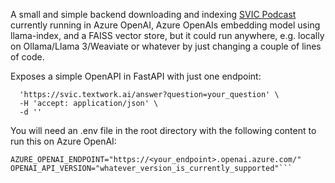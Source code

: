 A small and simple backend downloading and indexing [SVIC Podcast](https://www.youtube.com/@svicpodcast) currently running in Azure OpenAI, Azure OpenAIs embedding model using llama-index, and a FAISS vector store, but it could run anywhere, e.g. locally on Ollama/Llama 3/Weaviate or whatever by just changing a couple of lines of code.

Exposes a simple OpenAPI in FastAPI with just one endpoint:

```curl -X 'POST' \
  'https://svic.textwork.ai/answer?question=your_question' \
  -H 'accept: application/json' \
  -d ''
```

You will need an .env file in the root directory with the following content to run this on Azure OpenAI:

```AZURE_OPENAI_API_KEY="your_azure_api_key" 
AZURE_OPENAI_ENDPOINT="https://<your_endpoint>.openai.azure.com/"
OPENAI_API_VERSION="whatever_version_is_currently_supported"```